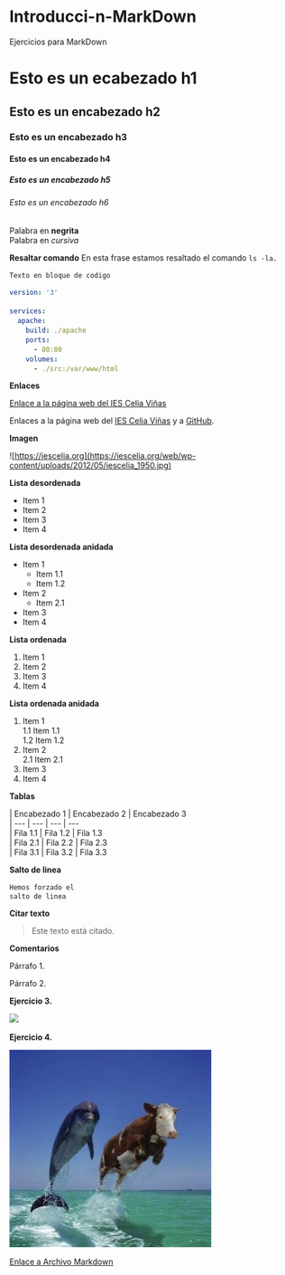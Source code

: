 # Introducci-n-MarkDown
Ejercicios para MarkDown

# Esto es un ecabezado h1
## Esto es un encabezado h2
### Esto es un encabezado h3
#### Esto es un encabezado h4
##### Esto es un encabezado h5
###### Esto es un encabezado h6

Palabra en **negrita**  
Palabra en *cursiva*

**Resaltar comando**
En esta frase estamos resaltado el comando `ls -la.`

```
Texto en bloque de codigo
```
```yaml
version: '3'

services: 
  apache:
    build: ./apache
    ports: 
      - 80:80
    volumes:
      - ./src:/var/www/html
```
**Enlaces**

[Enlace a la página web del IES Celia Viñas](https://iescelia.org)

Enlaces a la página web del [IES Celia Viñas][1] y a [GitHub][2].

[1]: https://iescelia.org
[2]: https://github.com

**Imagen**

![https://iescelia.org](https://iescelia.org/web/wp-content/uploads/2012/05/iescelia_1950.jpg)

**Lista desordenada**

* Item 1
* Item 2
* Item 3
* Item 4

**Lista desordenada anidada**

* Item 1
  * Item 1.1
  * Item 1.2
* Item 2
  * Item 2.1
* Item 3
* Item 4

**Lista ordenada**

1. Item 1
2. Item 2
3. Item 3
4. Item 4

**Lista ordenada anidada**

1. Item 1  
  1.1 Item 1.1  
  1.2 Item 1.2  
2. Item 2  
  2.1 Item 2.1  
3. Item 3  
4. Item 4  

**Tablas**   

| Encabezado 1 | Encabezado 2 | Encabezado 3  
| --- | --- | --- | ---  
| Fila 1.1 | Fila 1.2 | Fila 1.3  
| Fila 2.1 | Fila 2.2 | Fila 2.3  
| Fila 3.1 | Fila 3.2 | Fila 3.3  

**Salto de linea** 
 
```  
Hemos forzado el  
salto de linea  
```

**Citar texto**

> Este texto está citado.

**Comentarios**

Párrafo 1.  
 
<!Este texto es un comentario y no será renderizado-->

Párrafo 2.  

**Ejercicio 3.**

![](https://i.ytimg.com/vi/qBIzK7DMHl0/maxresdefault.jpg
)

**Ejercicio 4.**

![](./images/FamR-zhXEAYhdrw.jpg)

[Enlace a Archivo Markdown](./archivo%20mackdown)